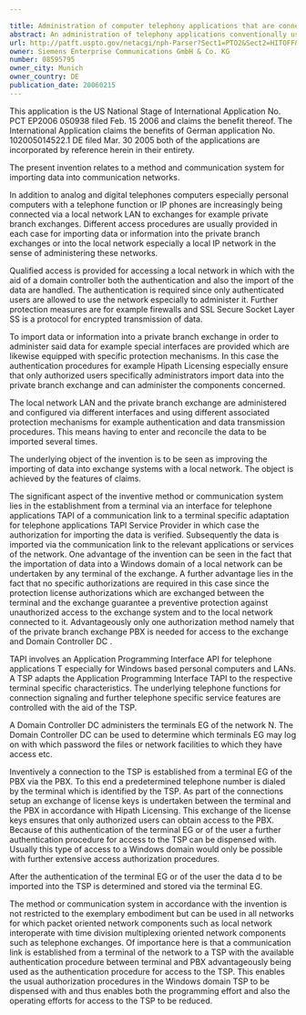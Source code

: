 ```yaml
---

title: Administration of computer telephony applications that are connected to a private branch exchange via a local network
abstract: An administration of telephony applications conventionally using domain controller-based access authorization methods is provided such to eliminate the need for these methods. In a network where terminal devices are connected to time division multiplexed or packet-oriented network components, a terminal device establishes a communication link to a terminal device-specific adaptation for telephony applications via an interface for telephony applications, and the authorization for importing data is verified. Data is imported via the communication link to affected applications or affected services of the network. Any terminal device can be used to import the data and that no special authorizations are required for access as the proprietary/license keys that are exchanged between the terminal device and the exchange and the domain controller provide protection from unauthorized access to the exchange and to the local network connected thereto. For accessing the exchange and the domain controller, only one authorization check method is required.
url: http://patft.uspto.gov/netacgi/nph-Parser?Sect1=PTO2&Sect2=HITOFF&p=1&u=%2Fnetahtml%2FPTO%2Fsearch-adv.htm&r=1&f=G&l=50&d=PALL&S1=08595795&OS=08595795&RS=08595795
owner: Siemens Enterprise Communications GmbH & Co. KG
number: 08595795
owner_city: Munich
owner_country: DE
publication_date: 20060215
---
```

This application is the US National Stage of International Application No. PCT EP2006 050938 filed Feb. 15 2006 and claims the benefit thereof. The International Application claims the benefits of German application No. 102005014522.1 DE filed Mar. 30 2005 both of the applications are incorporated by reference herein in their entirety.

The present invention relates to a method and communication system for importing data into communication networks.

In addition to analog and digital telephones computers especially personal computers with a telephone function or IP phones are increasingly being connected via a local network LAN to exchanges for example private branch exchanges. Different access procedures are usually provided in each case for importing data or information into the private branch exchanges or into the local network especially a local IP network in the sense of administering these networks.

Qualified access is provided for accessing a local network in which with the aid of a domain controller both the authentication and also the import of the data are handled. The authentication is required since only authenticated users are allowed to use the network especially to administer it. Further protection measures are for example firewalls and SSL Secure Socket Layer SS is a protocol for encrypted transmission of data.

To import data or information into a private branch exchange in order to administer said data for example special interfaces are provided which are likewise equipped with specific protection mechanisms. In this case the authentication procedures for example Hipath Licensing especially ensure that only authorized users specifically administrators import data into the private branch exchange and can administer the components concerned.

The local network LAN and the private branch exchange are administered and configured via different interfaces and using different associated protection mechanisms for example authentication and data transmission procedures. This means having to enter and reconcile the data to be imported several times.

The underlying object of the invention is to be seen as improving the importing of data into exchange systems with a local network. The object is achieved by the features of claims.

The significant aspect of the inventive method or communication system lies in the establishment from a terminal via an interface for telephone applications TAPI of a communication link to a terminal specific adaptation for telephone applications TAPI Service Provider in which case the authorization for importing the data is verified. Subsequently the data is imported via the communication link to the relevant applications or services of the network. One advantage of the invention can be seen in the fact that the importation of data into a Windows domain of a local network can be undertaken by any terminal of the exchange. A further advantage lies in the fact that no specific authorizations are required in this case since the protection license authorizations which are exchanged between the terminal and the exchange guarantee a preventive protection against unauthorized access to the exchange system and to the local network connected to it. Advantageously only one authorization method namely that of the private branch exchange PBX is needed for access to the exchange and Domain Controller DC .

TAPI involves an Application Programming Interface API for telephone applications T especially for Windows based personal computers and LANs. A TSP adapts the Application Programming Interface TAPI to the respective terminal specific characteristics. The underlying telephone functions for connection signaling and further telephone specific service features are controlled with the aid of the TSP.

A Domain Controller DC administers the terminals EG of the network N. The Domain Controller DC can be used to determine which terminals EG may log on with which password the files or network facilities to which they have access etc.

Inventively a connection to the TSP is established from a terminal EG of the PBX via the PBX. To this end a predetermined telephone number is dialed by the terminal which is identified by the TSP. As part of the connections setup an exchange of license keys is undertaken between the terminal and the PBX in accordance with Hipath Licensing. This exchange of the license keys ensures that only authorized users can obtain access to the PBX. Because of this authentication of the terminal EG or of the user a further authentication procedure for access to the TSP can be dispensed with. Usually this type of access to a Windows domain would only be possible with further extensive access authorization procedures.

After the authentication of the terminal EG or of the user the data d to be imported into the TSP is determined and stored via the terminal EG.

The method or communication system in accordance with the invention is not restricted to the exemplary embodiment but can be used in all networks for which packet oriented network components such as local network interoperate with time division multiplexing oriented network components such as telephone exchanges. Of importance here is that a communication link is established from a terminal of the network to a TSP with the available authentication procedure between terminal and PBX advantageously being used as the authentication procedure for access to the TSP. This enables the usual authorization procedures in the Windows domain TSP to be dispensed with and thus enables both the programming effort and also the operating efforts for access to the TSP to be reduced.

